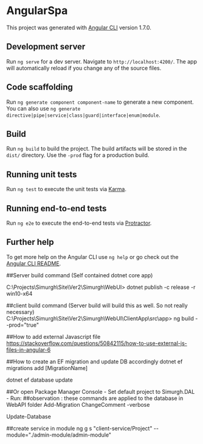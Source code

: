 # AngularSpa

This project was generated with [Angular CLI](https://github.com/angular/angular-cli) version 1.7.0.

## Development server

Run `ng serve` for a dev server. Navigate to `http://localhost:4200/`. The app will automatically reload if you change any of the source files.

## Code scaffolding

Run `ng generate component component-name` to generate a new component. You can also use `ng generate directive|pipe|service|class|guard|interface|enum|module`.

## Build

Run `ng build` to build the project. The build artifacts will be stored in the `dist/` directory. Use the `-prod` flag for a production build.

## Running unit tests

Run `ng test` to execute the unit tests via [Karma](https://karma-runner.github.io).

## Running end-to-end tests

Run `ng e2e` to execute the end-to-end tests via [Protractor](http://www.protractortest.org/).

## Further help

To get more help on the Angular CLI use `ng help` or go check out the [Angular CLI README](https://github.com/angular/angular-cli/blob/master/README.md).


##Server build command (Self contained dotnet core app)

C:\Projects\Simurgh\Site\Ver2\Simurgh\WebUI>
dotnet publish -c release -r win10-x64


##client build command (Server build will build this as well. So not really necessary)
C:\Projects\Simurgh\Site\Ver2\Simurgh\WebUI\ClientApp\src\app>
ng build --prod="true"


##How to add external Javascript file
https://stackoverflow.com/questions/50842115/how-to-use-external-js-files-in-angular-6


##How to create an EF migration and update DB accordingly
dotnet ef migrations add [MigrationName]

dotnet ef database update

##Or open Package Manager Console - Set default project to Simurgh.DAL - Run:
##observation : these commands are applied to the database in WebAPI folder
Add-Migration ChangeComment -verbose

Update-Database

##create service in module
ng g s "client-service/Project" --module="./admin-module/admin-module"
